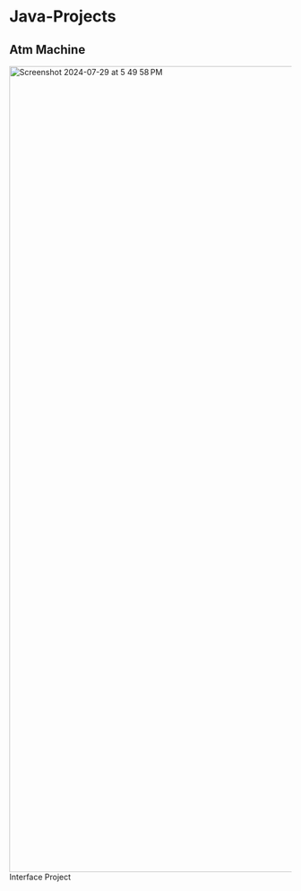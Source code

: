 # Java-Projects
<h2>Atm Machine</h2>
<img width="1440" alt="Screenshot 2024-07-29 at 5 49 58 PM" src="https://github.com/user-attachments/assets/7c745c8b-4742-4b7a-b121-35938b153169">
Interface Project
